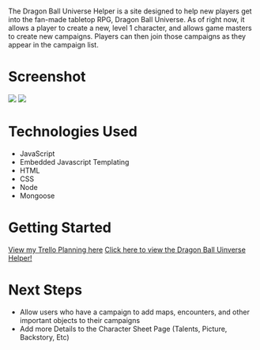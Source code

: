 # <Dragon Ball Universe Helper>
The Dragon Ball Universe Helper is a site designed to help new players get into the fan-made tabletop RPG, Dragon Ball Universe. As of right now, it allows a player to create a new, level 1 character, and allows game masters to create new campaigns. Players can then join those campaigns as they appear in the campaign list.

# Screenshot

<img src="https://imgur.com/a/CsnXoMi">
<img src="https://imgur.com/a/2O84f9B">

# Technologies Used

- JavaScript
- Embedded Javascript Templating
- HTML
- CSS
- Node
- Mongoose


# Getting Started

[View my Trello Planning here](https://trello.com/b/MVWD44O3/project-2)
[Click here to view the Dragon Ball Uinverse Helper!](https://dragonball-universe-helper.herokuapp.com/)

# Next Steps

- Allow users who have a campaign to add maps, encounters, and other important objects to their campaigns
- Add more Details to the Character Sheet Page (Talents, Picture, Backstory, Etc)
